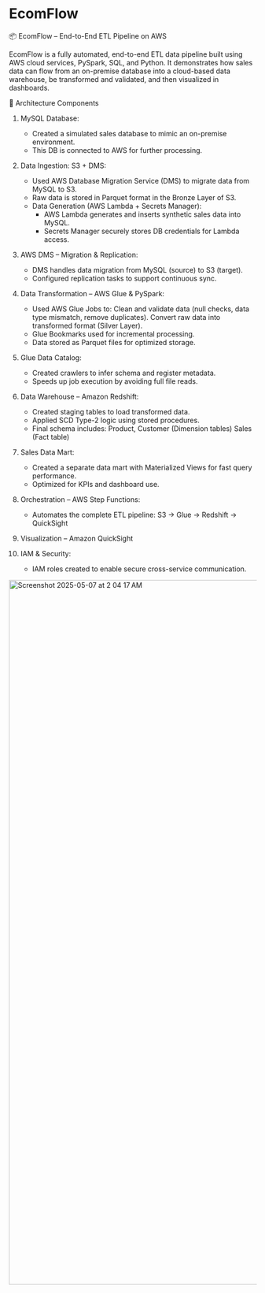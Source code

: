 # EcomFlow

📦 EcomFlow – End-to-End ETL Pipeline on AWS

EcomFlow is a fully automated, end-to-end ETL data pipeline built using AWS cloud services, PySpark, SQL, and Python. It demonstrates how sales data can flow from an on-premise database into a cloud-based data warehouse, be transformed and validated, and then visualized in dashboards.

🧱 Architecture Components

1. MySQL Database:
   - Created a simulated sales database to mimic an on-premise environment.
   - This DB is connected to AWS for further processing.

2. Data Ingestion: S3 + DMS:
   - Used AWS Database Migration Service (DMS) to migrate data from MySQL to S3.
   - Raw data is stored in Parquet format in the Bronze Layer of S3.
   - Data Generation (AWS Lambda + Secrets Manager):
       - AWS Lambda generates and inserts synthetic sales data into MySQL.
       - Secrets Manager securely stores DB credentials for Lambda access.

3. AWS DMS – Migration & Replication:
   - DMS handles data migration from MySQL (source) to S3 (target).
   - Configured replication tasks to support continuous sync.

4. Data Transformation – AWS Glue & PySpark:
   - Used AWS Glue Jobs to:
       Clean and validate data (null checks, data type mismatch, remove duplicates).
       Convert raw data into transformed format (Silver Layer).
   - Glue Bookmarks used for incremental processing.
   - Data stored as Parquet files for optimized storage.

5. Glue Data Catalog:
   - Created crawlers to infer schema and register metadata.
   - Speeds up job execution by avoiding full file reads.

6. Data Warehouse – Amazon Redshift:
   - Created staging tables to load transformed data.
   - Applied SCD Type-2 logic using stored procedures.
   - Final schema includes:
       Product, Customer (Dimension tables)
       Sales (Fact table)

7. Sales Data Mart:
   - Created a separate data mart with Materialized Views for fast query performance.
   - Optimized for KPIs and dashboard use.

8. Orchestration – AWS Step Functions:
   - Automates the complete ETL pipeline:
       S3 → Glue → Redshift → QuickSight

9. Visualization – Amazon QuickSight

10. IAM & Security:
    - IAM roles created to enable secure cross-service communication.
   


<img width="1431" alt="Screenshot 2025-05-07 at 2 04 17 AM" src="https://github.com/user-attachments/assets/0dcb6640-e5ea-44b1-853c-2e18d55e744a" />


    
